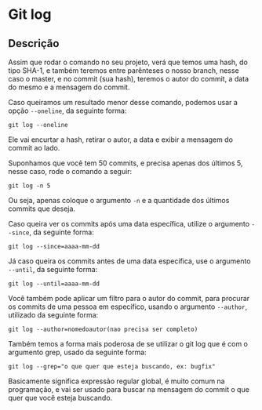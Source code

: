 # Git log

## Descrição

Assim que rodar o comando no seu projeto, verá que temos uma hash, do tipo SHA-1, e também teremos entre parênteses o nosso branch, nesse caso o master, e no commit (sua hash), teremos o autor do commit, a data do mesmo e a mensagem do commit.

Caso queiramos um resultado menor desse comando, podemos usar a opção `--oneline`, da seguinte forma:

`git log --oneline`

Ele vai encurtar a hash, retirar o autor, a data e exibir a mensagem do commit ao lado.

Suponhamos que você tem 50 commits, e precisa apenas dos últimos 5, nesse caso, rode o comando a seguir:

`git log -n 5`

Ou seja, apenas coloque o argumento `-n` e a quantidade dos últimos commits que deseja.

Caso queira ver os commits após uma data específica, utilize o argumento `--since`, da seguinte forma:

`git log --since=aaaa-mm-dd`

Já caso queira os commits antes de uma data específica, use o argumento `--until`, da seguinte forma:

`git log --until=aaaa-mm-dd`

Você também pode aplicar um filtro para o autor do commit, para procurar os commits de uma pessoa em específico, usando o argumento `--author`, utilizado da seguinte forma:

`git log --author=nomedoautor(nao precisa ser completo)`

Também temos a forma mais poderosa de se utilizar o git log que é com o argumento grep, usado da seguinte forma:

`git log --grep="o que quer que esteja buscando, ex: bugfix"`

Basicamente significa expressão regular global, é muito comum na programação, e vai ser usado para buscar na mensagem do commit o que quer que você esteja buscando.

